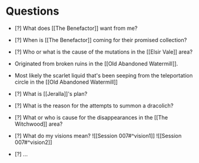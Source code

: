 # Questions

- [?] What does [[The Benefactor]] want from me?

- [?] When is [[The Benefactor]] coming for their promised collection?

- [?] Who or what is the cause of the mutations in the [[Elsir Vale]] area?
- Originated from broken ruins in the [[Old Abandoned Watermill]].
- Most likely the scarlet liquid that's been seeping from the teleportation circle in the [[Old Abandoned Watermill]]

- [?] What is [[Jeralla]]'s plan?

- [?] What is the reason for the attempts to summon a dracolich?

- [?] What or who is cause for the disappearances in the [[The Witchwood]] area?

- [?] What do my visions mean?
![[Session 007#^vision1]]
![[Session 007#^vision2]]

- [?] ...